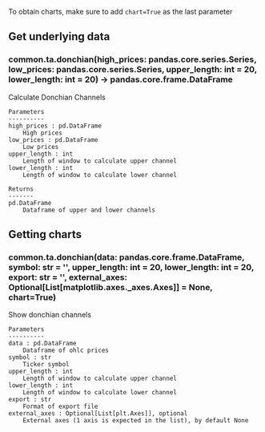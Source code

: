 To obtain charts, make sure to add `chart=True` as the last parameter

## Get underlying data 
### common.ta.donchian(high_prices: pandas.core.series.Series, low_prices: pandas.core.series.Series, upper_length: int = 20, lower_length: int = 20) -> pandas.core.frame.DataFrame

Calculate Donchian Channels

    Parameters
    ----------
    high_prices : pd.DataFrame
        High prices
    low_prices : pd.DataFrame
        Low prices
    upper_length : int
        Length of window to calculate upper channel
    lower_length : int
        Length of window to calculate lower channel

    Returns
    -------
    pd.DataFrame
        Dataframe of upper and lower channels

## Getting charts 
### common.ta.donchian(data: pandas.core.frame.DataFrame, symbol: str = '', upper_length: int = 20, lower_length: int = 20, export: str = '', external_axes: Optional[List[matplotlib.axes._axes.Axes]] = None, chart=True)

Show donchian channels

    Parameters
    ----------
    data : pd.DataFrame
        Dataframe of ohlc prices
    symbol : str
        Ticker symbol
    upper_length : int
        Length of window to calculate upper channel
    lower_length : int
        Length of window to calculate lower channel
    export : str
        Format of export file
    external_axes : Optional[List[plt.Axes]], optional
        External axes (1 axis is expected in the list), by default None
